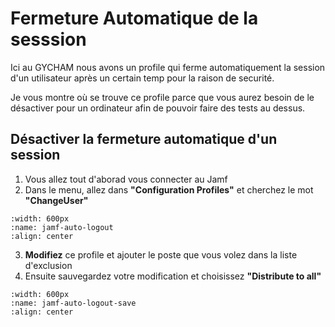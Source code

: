 <!--
Author:         Noor Mohammad Alizadeh
Date:           07-dec 2021
Description:    Prevent Jamf automatique logout 
-->

# Fermeture Automatique de la sesssion

Ici au GYCHAM nous avons un profile qui ferme automatiquement 
la session d'un utilisateur après un certain temp pour la 
raison de securité.

Je vous montre où se trouve ce profile parce que vous aurez besoin de le désactiver pour un ordinateur afin de pouvoir faire des tests au dessus.

## Désactiver la fermeture automatique d'un session

1. Vous allez tout d'aborad vous connecter au Jamf
2. Dans le menu, allez dans **"Configuration Profiles"** et cherchez le mot **"ChangeUser"**

```{image} images/Jamf-auto-logout.png
:width: 600px
:name: jamf-auto-logout
:align: center
```

3. **Modifiez** ce profile et ajouter le poste que vous volez dans la liste d'exclusion
4. Ensuite sauvegardez votre modification et choisissez **"Distribute to all"**

```{image} images/Jamf-auto-logout-save.png
:width: 600px
:name: jamf-auto-logout-save
:align: center
```

<!-- End -->